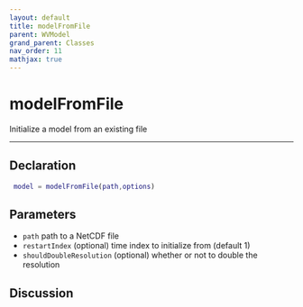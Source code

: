 ```yaml
---
layout: default
title: modelFromFile
parent: WVModel
grand_parent: Classes
nav_order: 11
mathjax: true
---
```


#  modelFromFile

Initialize a model from an existing file


---

## Declaration
```matlab
 model = modelFromFile(path,options)
```
## Parameters
+ `path`  path to a NetCDF file
+ `restartIndex`  (optional) time index to initialize from (default 1)
+ `shouldDoubleResolution`  (optional) whether or not to double the resolution

## Discussion

          

